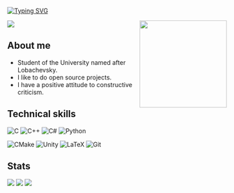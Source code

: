 [![Typing SVG](https://readme-typing-svg.herokuapp.com?font=Fira+Code&size=25&duration=5500&pause=7000&color=08E50A&background=000000&center=true&vCenter=true&width=500&lines=Hi!+My+name+is+Artyom)](https://git.io/typing-svg)

<img align="right" src='https://user-images.githubusercontent.com/5713670/87202985-820dcb80-c2b6-11ea-9f56-7ec461c497c3.gif' width='200'>

<p align="left"> 
  <img src="https://profile-counter.glitch.me/Kuznetsov-Artyom/count.svg" />
</p>

## About me
* Student of the University named after Lobachevsky.
* I like to do open source projects.
* I have a positive attitude to constructive criticism.

## Technical skills
![C](https://img.shields.io/badge/c-%2300599C.svg?style=for-the-badge&logo=c&logoColor=white) 
![C++](https://img.shields.io/badge/c++-%2300599C.svg?style=for-the-badge&logo=c%2B%2B&logoColor=white)
![C#](https://img.shields.io/badge/c%23-%23239120.svg?style=for-the-badge&logo=c-sharp&logoColor=white)
![Python](https://img.shields.io/badge/python-3670A0?style=for-the-badge&logo=python&logoColor=ffdd54)

![CMake](https://img.shields.io/badge/CMake-%23008FBA.svg?style=for-the-badge&logo=cmake&logoColor=white)
![Unity](https://img.shields.io/badge/unity-%23000000.svg?style=for-the-badge&logo=unity&logoColor=white)
![LaTeX](https://img.shields.io/badge/latex-%23008080.svg?style=for-the-badge&logo=latex&logoColor=white)
![Git](https://img.shields.io/badge/git-%23F05033.svg?style=for-the-badge&logo=git&logoColor=white)

## Stats
![](https://github-profile-summary-cards.vercel.app/api/cards/profile-details?username=Kuznetsov-Artyom&theme=github_dark)
![](https://github-profile-summary-cards.vercel.app/api/cards/stats?username=Kuznetsov-Artyom&theme=github_dark)
![](https://github-profile-summary-cards.vercel.app/api/cards/productive-time?username=Kuznetsov-Artyom&theme=github_dark&utcOffset=3)
